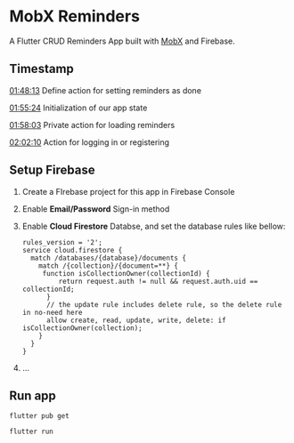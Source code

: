 # MobX Reminders

A Flutter CRUD Reminders App built with [MobX](https://mobx.netlify.app/) and Firebase.

## Timestamp

[01:48:13](https://youtu.be/7Od55PBxYkI?list=PL6yRaaP0WPkUf-ff1OX99DVSL1cynLHxO&t=6493) Define action for setting reminders as done

[01:55:24](https://youtu.be/7Od55PBxYkI?list=PL6yRaaP0WPkUf-ff1OX99DVSL1cynLHxO&t=6924) Initialization of our app state

[01:58:03](https://youtu.be/7Od55PBxYkI?list=PL6yRaaP0WPkUf-ff1OX99DVSL1cynLHxO&t=7083) Private action for loading reminders

[02:02:10](https://youtu.be/7Od55PBxYkI?list=PL6yRaaP0WPkUf-ff1OX99DVSL1cynLHxO&t=7330) Action for logging in or registering

## Setup Firebase

1. Create a FIrebase project for this app in Firebase Console

2. Enable **Email/Password** Sign-in method

3. Enable **Cloud Firestore** Databse, and set the database rules like bellow:

   ```
   rules_version = '2';
   service cloud.firestore {
     match /databases/{database}/documents {
       match /{collection}/{document=**} {
       	function isCollectionOwner(collectionId) {
         	return request.auth != null && request.auth.uid == collectionId;
         }
         // the update rule includes delete rule, so the delete rule in no-need here
         allow create, read, update, write, delete: if isCollectionOwner(collection);
       }
     }
   }
   ```

4. ...

## Run app

```shell
flutter pub get

flutter run
```
